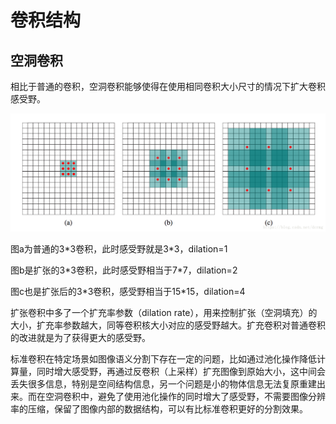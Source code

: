 # 卷积结构



## 空洞卷积

相比于普通的卷积，空洞卷积能够使得在使用相同卷积大小尺寸的情况下扩大卷积感受野。

![img](20180713180017706)

图a为普通的3\*3卷积，此时感受野就是3\*3，dilation=1

图b是扩张的3\*3卷积，此时感受野相当于7\*7，dilation=2

图c也是扩张后的3\*3卷积，感受野相当于15\*15，dilation=4

扩张卷积中多了一个扩充率参数（dilation rate），用来控制扩张（空洞填充）的大小，扩充率参数越大，同等卷积核大小对应的感受野越大。扩充卷积对普通卷积的改进就是为了获得更大的感受野。

标准卷积在特定场景如图像语义分割下存在一定的问题，比如通过池化操作降低计算量，同时增大感受野，再通过反卷积（上采样）扩充图像到原始大小，这中间会丢失很多信息，特别是空间结构信息，另一个问题是小的物体信息无法复原重建出来。而在空洞卷积中，避免了使用池化操作的同时增大了感受野，不需要图像分辨率的压缩，保留了图像内部的数据结构，可以有比标准卷积更好的分割效果。

